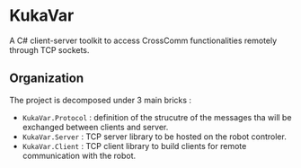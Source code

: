 # KukaVar
A C# client-server toolkit to access CrossComm functionalities remotely through TCP sockets.

## Organization

The project is decomposed under 3 main bricks :
* `KukaVar.Protocol` : definition of the strucutre of the messages tha will be exchanged between clients and server.
* `KukaVar.Server` : TCP server library to be hosted on the robot controler.
* `KukaVar.Client` : TCP client library to build clients for remote communication with the robot.
